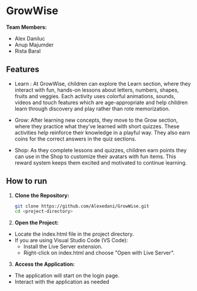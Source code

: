 # GrowWise

**Team Members:**
- Alex Daniluc
- Anup Majumder
- Rista Baral

## Features
- Learn : At GrowWise, children can explore the Learn section, where they interact with fun, hands-on lessons about letters, numbers, shapes, fruits and veggies. Each activity uses colorful animations, sounds, videos and touch features which are age-appropriate and  help children learn through discovery and play rather than rote memorization. 

- Grow: After learning new concepts, they move to the Grow section, where they practice what they’ve learned with short quizzes. These activities help reinforce their knowledge in a playful way. They also earn coins for the correct answers in the quiz sections.

- Shop: As they complete lessons and quizzes, children earn points they can use in the Shop to customize their avatars with fun items. This reward system keeps them excited and motivated to continue learning.


## How to run
1. **Clone the Repository:**
   ```bash
   git clone https://github.com/Alexedani/GrowWise.git
   cd <project-directory>

2. **Open the Project:**
 - Locate the index.html file in the project directory.
 - If you are using Visual Studio Code (VS Code):
    - Install the Live Server extension.
    - Right-click on index.html and choose "Open with Live Server".
 3. **Access the Application:**
 - The application will start on the login page.
 - Interact with the application as needed


